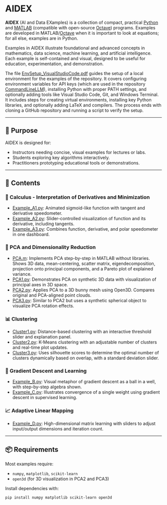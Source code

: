 # AIDEX

**AIDEX** (AI and Data EXamples) is a collection of compact, practical [Python](https://www.python.org/) and [MATLAB](https://www.mathworks.com/) (compatible with open-source [Octave](https://www.octave.org/)) programs.  Examples are developed in MATLAB/[Octave](https://www.octave.org/) when it is important to look at equations; for all else, examples are in Python.  

Examples in AIDEX illustrate foundational and advanced concepts in mathematics, data science, machine learning, and artificial intelligence. Each example is self-contained and visual, designed to be useful for education, experimentation, and demonstration. 

The file [EnvSetup_VisualStudioCode.pdf](EnvSetup_VisualStudioCode.pdf) guides the setup of a local environment for the examples  of the repository. It covers configuring environment variables for API keys (which are  used in the repository [CommandLineLLM](https://github.com/biomathematicus/CommandLineLLM)), installing Python with proper PATH settings, and optionally adding tools like Visual Studio Code, Git, and Windows Terminal. It includes steps for creating virtual environments, installing key Python libraries, and optionally adding LaTeX and compilers. The process ends with cloning a GitHub repository and running a script to verify the setup.

---

## 🧭 Purpose

AIDEX is designed for:
- Instructors needing concise, visual examples for lectures or labs.
- Students exploring key algorithms interactively.
- Practitioners prototyping educational tools or demonstrations.

---

## 📁 Contents

### 🧮 Calculus - Interpretation of Derivatives and Minimization
- [Example_A1.py](Example_A1.py): Animated sigmoid-like function with tangent and derivative speedometer.
- [Example_A2.py](Example_A2.py): Slider-controlled visualization of function and its derivative, including tangents.
- [Example_A3.py](Example_A3.py): Combines function, derivative, and polar speedometer in one dashboard.

### 🔢 PCA and Dimensionality Reduction
- [PCA.m](PCA.m): Implements PCA step-by-step in MATLAB without libraries. Shows 3D data, mean-centering, scatter matrix, eigendecomposition, projection onto principal components, and a Pareto plot of explained variance.
- [PCA1.py](PCA1.py): Demonstrates PCA on synthetic 3D data with visualization of principal axes in 3D space.
- [PCA2.py](PCA2.py): Applies PCA to a 3D bunny mesh using Open3D. Compares original and PCA-aligned point clouds.
- [PCA3.py](PCA3.py): Similar to PCA2 but uses a synthetic spherical object to visualize PCA rotation effects.

### 📊 Clustering
- [Cluster1.py](Cluster1.py): Distance-based clustering with an interactive threshold slider and explanation panel.
- [Cluster2.py](Cluster2.py): K-Means clustering with an adjustable number of clusters and real-time plot updates.
- [Cluster3.py](Cluster3.py): Uses silhouette scores to determine the optimal number of clusters dynamically based on overlap, with a standard deviation slider.

### 🧠 Gradient Descent and Learning
- [Example_B.py](Example_B.py): Visual metaphor of gradient descent as a ball in a well, with step-by-step algebra shown.
- [Example_C.py](Example_C.py): Illustrates convergence of a single weight using gradient descent in supervised learning.

### 📈 Adaptive Linear Mapping
- [Example_D.py](Example_D.py): High-dimensional matrix learning with sliders to adjust input/output dimensions and iteration count.


---

## 📦 Requirements

Most examples require:
- `numpy`, `matplotlib`, `scikit-learn`
- `open3d` (for 3D visualization in PCA2 and PCA3)

Install dependencies with:
```bash
pip install numpy matplotlib scikit-learn open3d
